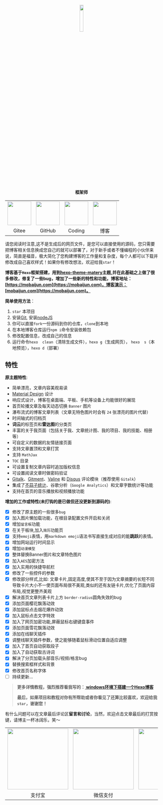 <p align="center"><img width="15%" src="https://www.mobaijun.com/medias/avatar.jpg"/></p>
<h4 align="center">框架师</h4>
<table align="center">
    <tr>
        <td align="center"><img width="78px" height="78px"
                                src="https://gitee.com/static/images/logo-black.svg?t=158106664"/>
        </td>
        <td align="center"><img width="78px" height="78px"
                                src="http://pic.51yuansu.com/pic2/cover/00/30/78/581091674a0d3_610.jpg"/>
        </td>
        <td align="center"><img width="78px" height="78px"
                                src="http://i-2.yiwan.com/2015/10/24/765d53b8-d8f7-44b9-bd78-9807cc99ea3e.png"/>
        </td>
        <td align="center"><img width="78px" height="78px"
                                src="https://www.mobaijun.com/medias/avatar.jpg"/>
        </td>
    </tr>
    <tr>
        <td align="center">Gitee</td>
        <td align="center">GitHub</td>
        <td align="center">Coding</td>
        <td align="center">博客</td>
    </tr>
</table>

请您阅读时注意,这不是生成后的网页文件，是您可以直接使用的源码，您只需要把博客相关信息换成您自己的就可以部署了，对于新手或者不懂编程的小伙伴来说，简直是福音，极大简化了您构建博客的工作量和复杂度，每个人都可以下载并修改成自己喜欢样式！如果你有修改想法，欢迎给我`star`！

**博客基于`Hexo`框架搭建，用到[hexo-theme-matery](https://github.com/shw2018/hexo-theme-matery)主题,并在此基础之上做了很多修改，修复了一些bug，增加了一些新的特性和功能，博客地址：[https://mobaijun.com](https://mobaijun.com)，博客演示：[mobaijun.com](https://mobaijun.com)。**

**简单使用方法**：

1. `star` 本项目
2. 安装[Git](https://git-scm.com/downloads), 安装[nodeJS](https://nodejs.org/en/)
3. 你可以直接`fork`一份源码到你的仓库，`clone`到本地
4. 在本地博客仓库运行`npm i`命令安装依赖包
5. 修改配置信息，改成自己的信息
6. 运行命令`hexo  clean`（清除生成文件），`hexo g`（生成网页）， `hexo  s`（本地预览），`hexo d`（部署）

## 特性

**原主题特性**:

- 简单漂亮，文章内容美观易读
- [Material Design](https://material.io/) 设计
- 响应式设计，博客在桌面端、平板、手机等设备上均能很好的展现
- 首页轮播文章及每天动态切换 `Banner` 图片
- 瀑布流式的博客文章列表（文章无特色图片时会有 `24` 张漂亮的图片代替）
- 时间轴式的归档页
- **词云**的标签页和**雷达图**的分类页
- 丰富的关于我页面（包括关于我、文章统计图、我的项目、我的技能、相册等）
- 可自定义的数据的友情链接页面
- 支持文章置顶和文章打赏
- 支持 `MathJax`
- `TOC` 目录
- 可设置复制文章内容时追加版权信息
- 可设置阅读文章时做密码验证
- [Gitalk](https://gitalk.github.io/)、[Gitment](https://imsun.github.io/gitment/)、[Valine](https://valine.js.org/) 和 [Disqus](https://disqus.com/) 评论模块（推荐使用 `Gitalk`）
- 集成了[不蒜子统计](http://busuanzi.ibruce.info/)、谷歌分析（`Google Analytics`）和文章字数统计等功能
- 支持在首页的音乐播放和视频播放功能

 **增加的工作或特性(未打钩的是已做但还没更新到源码的)**:

- [x] 修改了原主题的一些很多`bug`    
- [x] 加入图片懒加载功能，在根目录配置文件开启和关闭     
- [x] 增加`留言板`功能           
- [x] 在关于板块,加入`简历`功能页    
- [x] 支持`emoji`表情，用`markdown emoji`语法书写直接生成对应的能**跳跃**的表情。   
- [x] 增加网站运行时间显示  
- [x] 增加`动漫模型`     
- [x] 整体替换Banner图片和文章特色图片
- [x] 加入`AES`加密方法
- [x] 加入实用的快捷导航栏      
- [x] 修改了一些控件的参数   
- [x] 修改部分样式,比如: 文章卡片,固定高度,使其不至于因为文章摘要的长短不同导致卡片大小不一使页面布局很不美观,类似的还有友链卡片,优化了页面内容布局,视觉更整齐美观          
- [x] 解决首页文章列表卡片上方 `border-radius`圆角失效的bug  
- [x] 添加页面樱花飘落动效           
- [x] 添加鼠标点击烟花爆炸动效   
- [x] 加入鼠标点击文字特效   
- [x] 加入了网页加密功能,屏蔽鼠标右键键盘事件
- [x] 添加页面雪花飘落动效            
- [x] 添加在线聊天插件            
- [x] 调整线聊天插件参数，使之能够随着鼠标滑动位置自适应调整 
- [x] 加入了首页自动获取段子
- [x] 加入了自动获取古诗词
- [x] 解决了分页加载头部音乐/视频/格言bug
- [x] 替换搜索框样式和背景
- [x] 修改首页名称字体
- [ ] 持续更新...

>**更多详情教程，强烈推荐看我写的：[ windows环境下搭建一个Hexo博客 ]( https://mobaijun.com/posts/259861027.html )**
>
>**最后，如果项目和教程对你有所帮助或者你看见了还算比较喜欢，欢迎给我`star`，谢谢您！**

有什么问题可以在文章最后评论区**留言和讨论**，当然，欢迎点击文章最后的打赏按键，请博主一杯冰阔乐，笑～
<table align="center">
    <tr>
        <td align="center"><img width="200px" height="200px"
                                src="https://wang_lianjie.gitee.io/mobai_images.gitee.io/img/zf/alipay.jpg"/>
        </td>
        <td align="center"><img width="200px" height="200px"
                                src="https://wang_lianjie.gitee.io/mobai_images.gitee.io/img/zf/wechat.jpg"/>
        </td>
        <td align="center"><img width="200px" height="200px"
                                src="https://wang_lianjie.gitee.io/mobai_images.gitee.io/img/zf/zan.jpg"/>
        </td>
    </tr>
    <tr>
        <td align="center">支付宝</td>
        <td align="center">微信支付</td>
        <td align="center">赞赏</td>
    </tr>
</table>